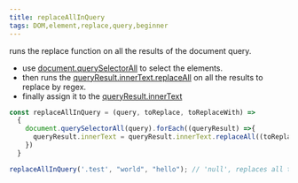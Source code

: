 ```yaml
---
title: replaceAllInQuery
tags: DOM,element,replace,query,beginner
---
```


runs the replace function on all the results of the document query.

- use [document.querySelectorAll](https://developer.mozilla.org/fr/docs/Web/API/Document/querySelectorAll) to select the elements.
- then runs the [queryResult.innerText.replaceAll](https://developer.mozilla.org/fr/docs/Web/JavaScript/Reference/Objets_globaux/String/replaceAll) on all the results to replace by regex.
- finally assign it to the [queryResult.innerText](https://www.w3schools.com/jsref/prop_node_innertext.asp)
```js
const replaceAllInQuery = (query, toReplace, toReplaceWith) =>
  {
    document.querySelectorAll(query).forEach((queryResult) =>{
      queryResult.innerText = queryResult.innerText.replaceAll((toReplace), toReplaceWith);
    })
  }
```

```js
replaceAllInQuery('.test', "world", "hello"); // 'null', replaces all the words "world" by the word "hello" in the elements that has "test" class
```
